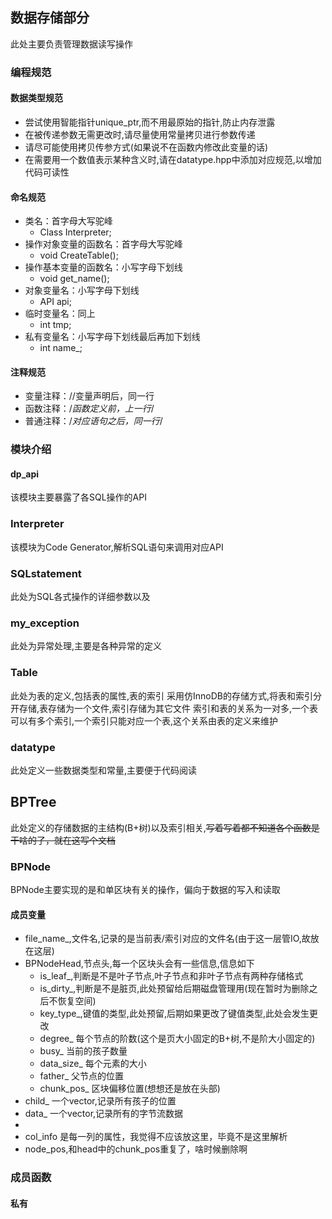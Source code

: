## 数据存储部分
此处主要负责管理数据读写操作
### 编程规范
#### 数据类型规范
- 尝试使用智能指针unique_ptr,而不用最原始的指针,防止内存泄露
- 在被传递参数无需更改时,请尽量使用常量拷贝进行参数传递
- 请尽可能使用拷贝传参方式(如果说不在函数内修改此变量的话)
- 在需要用一个数值表示某种含义时,请在datatype.hpp中添加对应规范,以增加代码可读性
#### 命名规范
- 类名：首字母大写驼峰						
  - Class Interpreter;
- 操作对象变量的函数名：首字母大写驼峰		
  - void CreateTable();
- 操作基本变量的函数名：小写字母下划线		
  - void get_name();
- 对象变量名：小写字母下划线					
  - API api;
- 临时变量名：同上							
  - int tmp;
- 私有变量名：小写字母下划线最后再加下划线	
  - int name_;
#### 注释规范
- 变量注释：//变量声明后，同一行
- 函数注释：/*函数定义前，上一行*/
- 普通注释：/*对应语句之后，同一行*/
### 模块介绍
#### dp_api
该模块主要暴露了各SQL操作的API

### Interpreter
该模块为Code Generator,解析SQL语句来调用对应API

### SQLstatement
此处为SQL各式操作的详细参数以及

### my_exception
此处为异常处理,主要是各种异常的定义
### Table
此处为表的定义,包括表的属性,表的索引
采用仿InnoDB的存储方式,将表和索引分开存储,表存储为一个文件,索引存储为其它文件
索引和表的关系为一对多,一个表可以有多个索引,一个索引只能对应一个表,这个关系由表的定义来维护

### datatype
此处定义一些数据类型和常量,主要便于代码阅读

## BPTree
此处定义的存储数据的主结构(B+树)以及索引相关,~~写着写着都不知道各个函数是干啥的了，就在这写个文档~~
### BPNode
BPNode主要实现的是和单区块有关的操作，偏向于数据的写入和读取
#### 成员变量
- file_name_,文件名,记录的是当前表/索引对应的文件名(由于这一层管IO,故放在这层)
- BPNodeHead,节点头,每一个区块头会有一些信息,信息如下
  - is_leaf_,判断是不是叶子节点,叶子节点和非叶子节点有两种存储格式
  - is_dirty_,判断是不是脏页,此处预留给后期磁盘管理用(现在暂时为删除之后不恢复空间)
  - key_type_,键值的类型,此处预留,后期如果更改了键值类型,此处会发生更改
  - degree_ 每个节点的阶数(这个是页大小固定的B+树,不是阶大小固定的)
  - busy_ 当前的孩子数量
  - data_size_ 每个元素的大小
  - father_ 父节点的位置
  - chunk_pos_ 区块偏移位置(想想还是放在头部)
- child_ 一个vector,记录所有孩子的位置
- data_ 一个vector,记录所有的字节流数据
- 
- col_info 是每一列的属性，我觉得不应该放这里，毕竟不是这里解析
- node_pos,和head中的chunk_pos重复了，啥时候删除啊
### 成员函数
#### 私有
